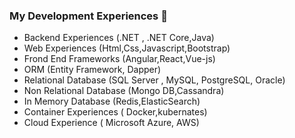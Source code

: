 ### My Development Experiences 👋


- Backend Experiences (.NET , .NET Core,Java)
- Web Experiences (Html,Css,Javascript,Bootstrap)
- Frond End Frameworks (Angular,React,Vue-js)
- ORM (Entity Framework, Dapper)
- Relational Database (SQL Server , MySQL, PostgreSQL, Oracle)
- Non Relational Database (Mongo DB,Cassandra)
- In Memory Database (Redis,ElasticSearch)
- Container Experiences ( Docker,kubernates)
- Cloud Experience ( Microsoft Azure, AWS)
